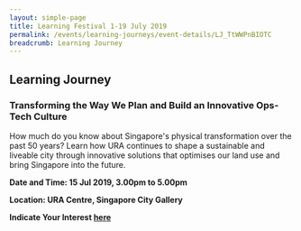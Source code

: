 ```yaml
---
layout: simple-page
title: Learning Festival 1-19 July 2019
permalink: /events/learning-journeys/event-details/LJ_TtWWPnBIOTC
breadcrumb: Learning Journey
---
```


## Learning Journey 
### Transforming the Way We Plan and Build an Innovative Ops-Tech Culture 

How much do you know about Singapore's physical transformation over the past 50 years? Learn how URA continues to shape a sustainable and liveable city through innovative solutions that optimises our land use and bring Singapore into the future.

**Date and Time: 15 Jul 2019, 3.00pm to 5.00pm** 

**Location: URA Centre, Singapore City Gallery** 

**Indicate Your Interest [here](https://www.eventbrite.sg/e/involving-the-community-in-shaping-our-city-together-tickets-61090559508)** 

